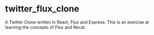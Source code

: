 # twitter_flux_clone
A Twitter Clone written in React, Flux and Express. This is an exercise at learning the concepts of Flux and Recat.
